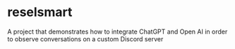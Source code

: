 # reselsmart
A project that demonstrates how to integrate ChatGPT and Open AI in order to observe conversations on a custom Discord server
